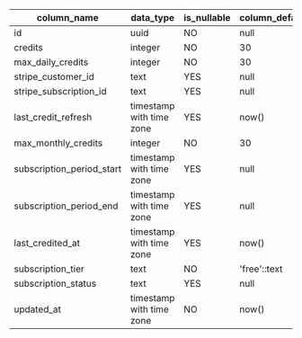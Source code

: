| column_name               | data_type                | is_nullable | column_default |
| ------------------------- | ------------------------ | ----------- | -------------- |
| id                        | uuid                     | NO          | null           |
| credits                   | integer                  | NO          | 30             |
| max_daily_credits         | integer                  | NO          | 30             |
| stripe_customer_id        | text                     | YES         | null           |
| stripe_subscription_id    | text                     | YES         | null           |
| last_credit_refresh       | timestamp with time zone | YES         | now()          |
| max_monthly_credits       | integer                  | NO          | 30             |
| subscription_period_start | timestamp with time zone | YES         | null           |
| subscription_period_end   | timestamp with time zone | YES         | null           |
| last_credited_at          | timestamp with time zone | YES         | now()          |
| subscription_tier         | text                     | NO          | 'free'::text   |
| subscription_status       | text                     | YES         | null           |
| updated_at                | timestamp with time zone | NO          | now()          |
